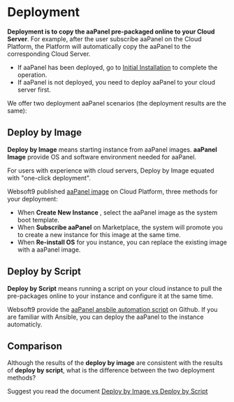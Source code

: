 # Deployment

**Deployment is to copy the aaPanel pre-packaged online to your Cloud Server**. For example, after the user subscribe aaPanel on the Cloud Platform, the Platform will automatically copy the aaPanel to the corresponding Cloud Server.

- If aaPanel has been deployed, go to [Initial Installation](/zh/stack-installation.md) to complete the operation.
- If aaPanel is not deployed, you need to deploy aaPanel to your cloud server first.

We offer two deployment aaPanel scenarios (the deployment results are the same):

## Deploy by Image

**Deploy by Image** means starting instance from aaPanel images. **aaPanel Image** provide OS and software environment needed for aaPanel.

For users with experience with cloud servers, Deploy by Image equated with "one-click deployment".

Websoft9 published [aaPanel image](https://apps.websoft9.com/bt) on Cloud Platform, three methods for your deployment:

* When **Create New Instance** , select the aaPanel image as the system boot template.
* When **Subscribe aaPanel** on Marketplace, the system will promote you to create a new instance for this image at the same time.
* When **Re-install OS** for you instance, you can replace the existing image with a aaPanel image.

## Deploy by Script

**Deploy by Script** means running a script on your cloud instance to pull the pre-packages online to your instance and configure it at the same time.

Websoft9 provide the [aaPanel ansbile automation script](https://github.com/Websoft9/ansible-bt) on Github. If you are familiar with Ansible, you can deploy the aaPanel to the instance automaticly.

## Comparison

Although the results of the **deploy by image** are consistent with the results of **deploy by script**, what is the difference between the two deployment methods?

Suggest you read the document [Deploy by Image vs Deploy by Script](https://support.websoft9.com/docs/faq/bz-product.html#deployment-comparison)